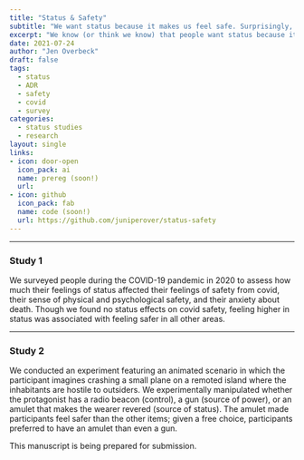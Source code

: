 ```yaml
---
title: "Status & Safety"
subtitle: "We want status because it makes us feel safe. Surprisingly, status makes us feel even safer than power does."
excerpt: "We know (or think we know) that people want status because it carries privileges, opportunities, and rewards. But perhaps people want status for a more fundamental reason: because it helps keep us out of dangerous situations, thus making us safer."
date: 2021-07-24
author: "Jen Overbeck"
draft: false
tags:
  - status
  - ADR
  - safety
  - covid
  - survey
categories:
  - status studies
  - research
layout: single
links:
- icon: door-open
  icon_pack: ai
  name: prereg (soon!)
  url: 
- icon: github
  icon_pack: fab
  name: code (soon!)
  url: https://github.com/juniperover/status-safety
---
```




---

### Study 1

We surveyed people during the COVID-19 pandemic in 2020 to assess how much their feelings of status affected their feelings of safety from covid, their sense of physical and psychological safety, and their anxiety about death. Though we found no status effects on covid safety, feeling higher in status was associated with feeling safer in all other areas.

---

### Study 2

We conducted an experiment featuring an animated scenario in which the participant imagines crashing a small plane on a remoted island where the inhabitants are hostile to outsiders. We experimentally manipulated whether the protagonist has a radio beacon (control), a gun (source of power), or an amulet that makes the wearer revered (source of status). The amulet made participants feel safer than the other items; given a free choice, participants preferred to have an amulet than even a gun.


This manuscript is being prepared for submission.
